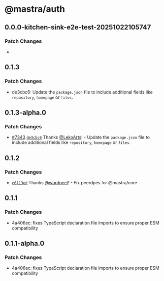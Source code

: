 # @mastra/auth

## 0.0.0-kitchen-sink-e2e-test-20251022105747

### Patch Changes

-

## 0.1.3

### Patch Changes

- de3cbc6: Update the `package.json` file to include additional fields like `repository`, `homepage` or `files`.

## 0.1.3-alpha.0

### Patch Changes

- [#7343](https://github.com/mastra-ai/mastra/pull/7343) [`de3cbc6`](https://github.com/mastra-ai/mastra/commit/de3cbc61079211431bd30487982ea3653517278e) Thanks [@LekoArts](https://github.com/LekoArts)! - Update the `package.json` file to include additional fields like `repository`, `homepage` or `files`.

## 0.1.2

### Patch Changes

- [`c6113ed`](https://github.com/mastra-ai/mastra/commit/c6113ed7f9df297e130d94436ceee310273d6430) Thanks [@wardpeet](https://github.com/wardpeet)! - Fix peerdpes for @mastra/core

## 0.1.1

### Patch Changes

- 4a406ec: fixes TypeScript declaration file imports to ensure proper ESM compatibility

## 0.1.1-alpha.0

### Patch Changes

- 4a406ec: fixes TypeScript declaration file imports to ensure proper ESM compatibility
